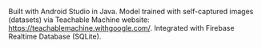 Built with Android Studio in Java.
Model trained with self-captured images (datasets) via Teachable Machine website: https://teachablemachine.withgoogle.com/.
Integrated with Firebase Realtime Database (SQLite).

